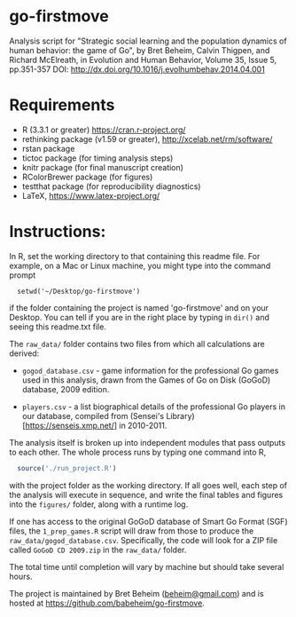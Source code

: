 go-firstmove
============

Analysis script for "Strategic social learning and the population dynamics of human behavior: the game of Go", by Bret Beheim, Calvin Thigpen, and Richard McElreath, in Evolution and Human Behavior, Volume 35, Issue 5, pp.351-357
DOI: http://dx.doi.org/10.1016/j.evolhumbehav.2014.04.001

# Requirements

- R (3.3.1 or greater) https://cran.r-project.org/
- rethinking package (v1.59 or greater), http://xcelab.net/rm/software/
- rstan package
- tictoc package (for timing analysis steps)
- knitr package (for final manuscript creation)
- RColorBrewer package (for figures)
- testthat package (for reproducibility diagnostics)
- LaTeX, https://www.latex-project.org/

# Instructions:

In R, set the working directory to that containing this readme file. For example, on a Mac or Linux machine, you might type into the command prompt

```
  setwd('~/Desktop/go-firstmove')
```

if the folder containing the project is named 'go-firstmove' and on your Desktop. You can tell if you are in the right place by typing in `dir()` and seeing this readme.txt file.

The `raw_data/` folder contains two files from which all calculations are derived:

- `gogod_database.csv` - game information for the professional Go games used in this analysis, drawn from the Games of Go on Disk (GoGoD) database, 2009 edition.

- `players.csv` - a list biographical details of the professional Go players in our database, compiled from (Sensei's Library)[https://senseis.xmp.net/] in 2010-2011.

The analysis itself is broken up into independent modules that pass outputs to each other. The whole process runs by typing one command into R,

```r
  source('./run_project.R')
```

with the project folder as the working directory. If all goes well, each step of the analysis will execute in sequence, and write the final tables and figures into the `figures/` folder, along with a runtime log.

If one has access to the original GoGoD database of Smart Go Format (SGF) files, the `1_prep_games.R` script will draw from those to produce the `raw_data/gogod_database.csv`. Specifically, the code will look for a ZIP file called `GoGoD CD 2009.zip` in the `raw_data/` folder.

The total time until completion will vary by machine but should take several hours.

The project is maintained by Bret Beheim (beheim@gmail.com) and is hosted at https://github.com/babeheim/go-firstmove.
